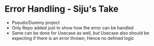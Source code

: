 # Error Handling - Siju's Take
- Pseudo/Dummy project
- Only Repo added just to show how the error can be handled
- Same can be done for Usecase as well, but Usecase also should be expecting if there is an error thrown, Hence no defined logic